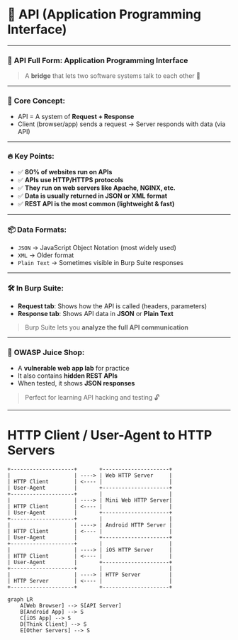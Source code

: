 
# 📘 API (Application Programming Interface)

---

### 🔹 **API Full Form**: Application Programming Interface

> A **bridge** that lets two software systems talk to each other 🔗

---

### 🧠 **Core Concept**:

* API = A system of **Request + Response**
* Client (browser/app) sends a request → Server responds with data (via API)

---

### 🔥 **Key Points**:

- ✅ **80% of websites run on APIs**
- ✅ **APIs use HTTP/HTTPS protocols**
- ✅ **They run on web servers like Apache, NGINX, etc.**
- ✅ **Data is usually returned in JSON or XML format**
- ✅ **REST API is the most common (lightweight & fast)**

---

### 📦 **Data Formats**:

* `JSON` → JavaScript Object Notation (most widely used)
* `XML` → Older format
* `Plain Text` → Sometimes visible in Burp Suite responses

---

### 🛠 **In Burp Suite**:

* **Request tab**: Shows how the API is called (headers, parameters)
* **Response tab**: Shows API data in **JSON** or **Plain Text**

> Burp Suite lets you **analyze the full API communication**

---

### 🧪 **OWASP Juice Shop**:

* A **vulnerable web app lab** for practice
* It also contains **hidden REST APIs**
* When tested, it shows **JSON responses**

> Perfect for learning API hacking and testing 🔓

---

# HTTP Client / User-Agent to HTTP Servers

```plaintext
+--------------------+       +---------------------+
|                    | ----> | Web HTTP Server     |
| HTTP Client        | <---- |                     |
| User-Agent         |       +---------------------+
+--------------------+       |                     |
|                    | ----> | Mini Web HTTP Server|
| HTTP Client        | <---- |                     |
| User-Agent         |       +---------------------+
+--------------------+       |                     |
|                    | ----> | Android HTTP Server |
| HTTP Client        | <---- |                     |
| User-Agent         |       +---------------------+
+--------------------+       |                     |
|                    | ----> | iOS HTTP Server     |
| HTTP Client        | <---- |                     |
| User-Agent         |       +---------------------+
+--------------------+       |                     |
|                    | ----> | HTTP Server         |
| HTTP Server        | <---- |                     |
+--------------------+       +---------------------+
```

```mermaid
graph LR
    A[Web Browser] --> S[API Server]
    B[Android App] --> S
    C[iOS App] --> S
    D[Think Client] --> S
    E[Other Servers] --> S


```
